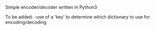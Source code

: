 Simple encoder/decoder written in Python3


To be added: 
    -use of a 'key' to determine which dictionary to use for encoding/decoding
